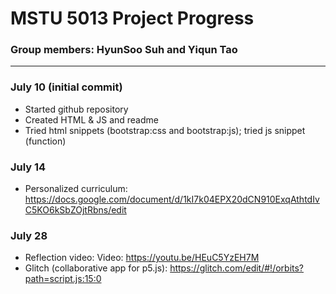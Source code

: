 # MSTU 5013 Project Progress

### Group members: HyunSoo Suh and Yiqun Tao
---
### July 10 (initial commit)
- Started github repository
- Created HTML & JS and readme
- Tried html snippets (bootstrap:css and bootstrap:js); tried js snippet (function)

### July 14
- Personalized curriculum: https://docs.google.com/document/d/1kI7k04EPX20dCN910ExqAthtdIvC5KO6kSbZOjtRbns/edit

### July 28
- Reflection video: Video: https://youtu.be/HEuC5YzEH7M
- Glitch (collaborative app for p5.js):  https://glitch.com/edit/#!/orbits?path=script.js:15:0
